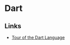 # Dart

## Links

* [Tour of the Dart Language](https://www.dartlang.org/guides/language/language-tour)

